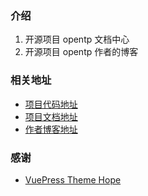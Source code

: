 ### 介绍
1. 开源项目 opentp 文档中心
2. 开源项目 opentp 作者的博客

### 相关地址
- [项目代码地址](https://github.com/zhanggongX/open-tp)
- [项目文档地址](https://opentp.cn/)
- [作者博客地址](https://opentp.cn/blog/)

### 感谢
- [VuePress Theme Hope](https://theme-hope.vuejs.press/zh/)

